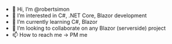 - 👋 Hi, I’m @robertsimon
- 👀 I’m interested in C#, .NET Core, Blazor development
- 🌱 I’m currently learning C#, Blazor
- 💞️ I’m looking to collaborate on any Blazor (serverside) project
- 📫 How to reach me -> PM me

<!---
robertsimon/robertsimon is a ✨ special ✨ repository because its `README.md` (this file) appears on your GitHub profile.
You can click the Preview link to take a look at your changes.
--->
